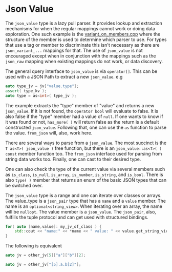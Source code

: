 # Json Value

 The `json_value` type is a lazy pull parser. It provides lookup and extraction mechanisms for when the regular mappings cannot work or doing data exploration.  One such example is the [variant_on_members.cpp](../../tests/src/variant_on_members.cpp) where the structure of the member is used to determine which parser to use.  For types that use a tag or member to discriminate this isn't necessary as there are `json_variant_...` mappings for that.  The use of `json_value` is not encouraged except when in conjunction with the mappings such as the `json_raw` mapping when existing mappings do not work, or data discovery.


The general query interface to `json_value` is via `operator[]`.  This can be used with a JSON Path to extract a new `json_value`.  e.g 

```cpp
auto type_jv = jv["value.type"];
assert( type_kv );
auto type = as<int>( type_jv );
```

The example extracts the "type" member of "value" and returns a new `json_value`.  If it is not found, the `operator bool` will evaluate to false.  It is also false if the "type" member had a value of `null`.  If one wants to know if it was found or not, `has_more( )` will return false as the return is a default constructed `json_value`.  Following that, one can use the `as` function to parse the value.  `from_json` will, also, work here.

There are several ways to parse from a `json_value`.  The most succinct is the `T as<T>( json_value )` free function, but there is an `json_value::as<T>( ) const` member function too.  The `from_json` interface used for parsing from string data works too.  Finally, one can cast to their desired type.

One can also check the type of the current value via several members such as `is_class`, `is_null`, `is_array`, `is_number`, `is_string`, and `is_bool`.  There is also `type( )` member that returns an enum of the basic JSON types that can be switched over.

The `json_value` type is a range and one can iterate over classes or arrays.  The value_type is a `json_pair` type that has a `name` and a `value` member.  The name is an `optional<string_view>`.  When iterating over an array, the name will be `nullopt`.  The value member is a `json_value`.  The `json_pair`, also, fulfills the tuple protocol and can get used with structured bindings.

```cpp
for( auto [name,value]: my_jv_of_class ) {
    std::cout << "name:" << *name << " value: " << value.get_string_view( ) << '\n';
}
```

The following is equivalent 

```cpp
auto jv = other_jv[5]["a"]["b"][2];
```

```cpp
auto jv = other_jv["[5].a.b[2]"];
```